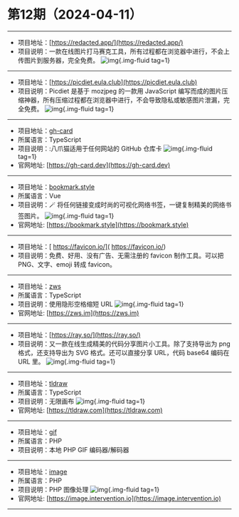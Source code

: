 # 第12期（2024-04-11）

---
- 项目地址：[https://redacted.app/](https://redacted.app/)
- 项目说明：一款在线图片打马赛克工具，所有过程都在浏览器中进行，不会上传图片到服务器，完全免费。
![img](https://mirror.ghproxy.com/https://raw.githubusercontent.com/xiaoxuan6/weekly/main/docs/static/images/2024-04-11/1712800872.png){.img-fluid tag=1}
---
- 项目地址：[https://picdiet.eula.club](https://picdiet.eula.club)
- 项目说明：Picdiet 是基于 mozjpeg 的一款用 JavaScript 编写而成的图片压缩神器，所有压缩过程都在浏览器中进行，不会导致隐私或敏感图片泄漏，完全免费。
![img](https://mirror.ghproxy.com/https://raw.githubusercontent.com/xiaoxuan6/weekly/main/docs/static/images/2024-04-11/1712801433.png){.img-fluid tag=1}
---
- 项目地址：[gh-card](https://github.com/nwtgck/gh-card)
- 所属语言：TypeScript
- 项目说明：:八爪猫适用于任何网站的 GitHub 仓库卡
![img](https://mirror.ghproxy.com/https://raw.githubusercontent.com/xiaoxuan6/weekly/main/docs/static/images/2024-04-11/1712803777.png){.img-fluid tag=1}
- 官网地址: [https://gh-card.dev](https://gh-card.dev)
---
- 项目地址：[bookmark.style](https://github.com/xiaoluoboding/bookmark.style)
- 所属语言：Vue
- 项目说明：🪄 将任何链接变成时尚的可视化网络书签，一键复制精美的网络书签图片。
![img](https://mirror.ghproxy.com/https://raw.githubusercontent.com/xiaoxuan6/weekly/main/docs/static/images/2024-04-11/1712805075.png){.img-fluid tag=1}
- 官网地址: [https://bookmark.style](https://bookmark.style)
---
- 项目地址：[ https://favicon.io/]( https://favicon.io/)
- 项目说明：免费、好用、没有广告、无需注册的 favicon 制作工具。可以把 PNG、文字、emoji 转成 favicon。
---

- 项目地址：[zws](https://github.com/zws-im/zws)
- 所属语言：TypeScript
- 项目说明：使用隐形空格缩短 URL
![img](https://mirror.ghproxy.com/https://raw.githubusercontent.com/xiaoxuan6/weekly/main/docs/static/images/2024-04-11/1712811212.png){.img-fluid tag=1}
- 官网地址: [https://zws.im](https://zws.im)
---
- 项目地址：[https://ray.so/](https://ray.so/)
- 项目说明：又一款在线生成精美的代码分享图片小工具。除了支持导出为 png 格式，还支持导出为 SVG 格式。还可以直接分享 URL，代码 base64 编码在 URL 里。
![img](https://mirror.ghproxy.com/https://raw.githubusercontent.com/xiaoxuan6/weekly/main/docs/static/images/2024-04-11/1712811519.png){.img-fluid tag=1}
---
- 项目地址：[tldraw](https://github.com/tldraw/tldraw)
- 所属语言：TypeScript
- 项目说明：无限画布
![img](https://mirror.ghproxy.com/https://raw.githubusercontent.com/xiaoxuan6/weekly/main/docs/static/images/2024-04-11/1712813430.png){.img-fluid tag=1}
- 官网地址: [https://tldraw.com](https://tldraw.com)
---
- 项目地址：[gif](https://github.com/Intervention/gif)
- 所属语言：PHP
- 项目说明：本地 PHP GIF 编码器/解码器
---
- 项目地址：[image](https://github.com/Intervention/image)
- 所属语言：PHP
- 项目说明：PHP 图像处理
![img](https://mirror.ghproxy.com/https://raw.githubusercontent.com/xiaoxuan6/weekly/main/docs/static/images/2024-04-11/1712837185.png){.img-fluid tag=1}
- 官网地址: [https://image.intervention.io](https://image.intervention.io)
---